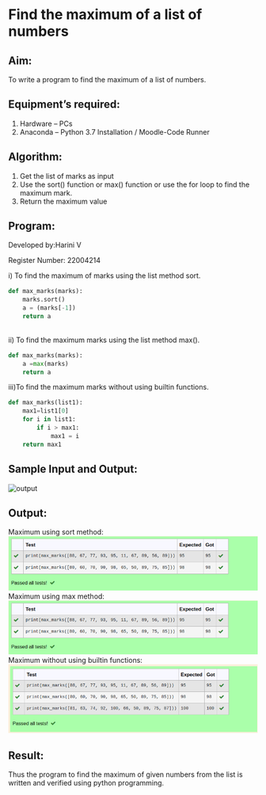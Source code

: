 # Find the maximum of a list of numbers
## Aim:
To write a program to find the maximum of a list of numbers.
## Equipment’s required:
1.	Hardware – PCs
2.	Anaconda – Python 3.7 Installation / Moodle-Code Runner
## Algorithm:
1.	Get the list of marks as input
2.	Use the sort() function or max() function or use the for loop to find the maximum mark.
3.	Return the maximum value
## Program:
Developed by:Harini V

Register Number: 22004214

i)	To find the maximum of marks using the list method sort.
```Python
def max_marks(marks):
    marks.sort()
    a = (marks[-1])
    return a
    


```

ii)	To find the maximum marks using the list method max().
```Python
def max_marks(marks):
    a =max(marks)
    return a


```

iii)To find the maximum marks without using builtin functions.
```Python
def max_marks(list1):
    max1=list1[0]
    for i in list1:
        if i > max1:
            max1 = i
    return max1        


```
## Sample Input and Output:
![output](./img/max_marks1.jpg) 

## Output:
Maximum using sort method:
![output](/sortmethod.png)
Maximum using max method:
![output](/max.png)
Maximum without using builtin functions:
![output](/max3.png)
## Result:
Thus the program to find the maximum of given numbers from the list is written and verified using python programming.
